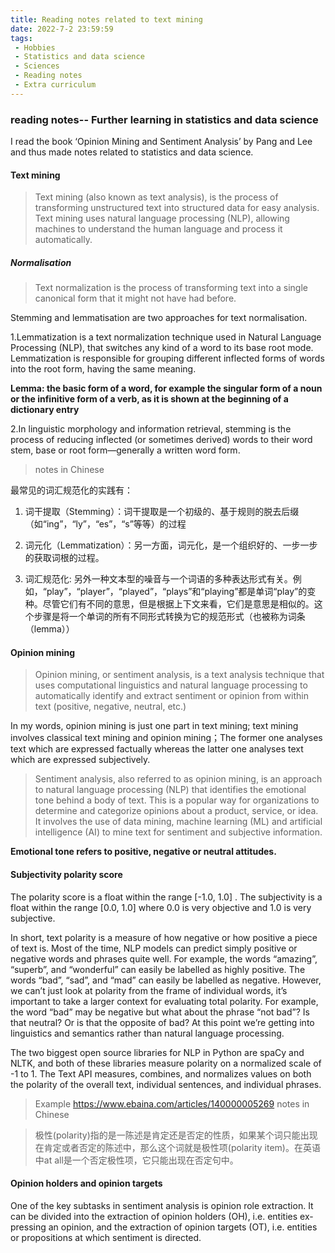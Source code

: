 ```yaml
---
title: Reading notes related to text mining
date: 2022-7-2 23:59:59
tags:
 - Hobbies
 - Statistics and data science
 - Sciences
 - Reading notes
 - Extra curriculum
---
```


### reading notes-- Further learning in statistics and data science 

I read the book ‘Opinion Mining and Sentiment Analysis’ by Pang and Lee and thus made notes related to statistics and data science. 

#### Text mining
> Text mining (also known as text analysis), is the process of transforming unstructured text into structured data for easy analysis. Text mining uses natural language processing (NLP), allowing machines to understand the human language and process it automatically.
##### Normalisation
>Text normalization is the process of transforming text into a single canonical form that it might not have had before.

Stemming and lemmatisation are two approaches for text normalisation.

1.Lemmatization is a text normalization technique used in Natural Language Processing (NLP), that switches any kind of a word to its base root mode. Lemmatization is responsible for grouping different inflected forms of words into the root form, having the same meaning.

**Lemma: the basic form of a word, for example the singular form of a noun or the infinitive form of a verb, as it is shown at the beginning of a dictionary entry**

2.In linguistic morphology and information retrieval, stemming is the process of reducing inflected (or sometimes derived) words to their word stem, base or root form—generally a written word form.

>notes in Chinese

最常见的词汇规范化的实践有：
 
1. 词干提取（Stemming）：词干提取是一个初级的、基于规则的脱去后缀（如“ing”，“ly”，“es”，“s”等等）的过程

2. 词元化（Lemmatization）：另一方面，词元化，是一个组织好的、一步一步的获取词根的过程。

3. 词汇规范化: 另外一种文本型的噪音与一个词语的多种表达形式有关。例如，“play”，“player”，“played”，“plays”和“playing”都是单词“play”的变种。尽管它们有不同的意思，但是根据上下文来看，它们是意思是相似的。这个步骤是将一个单词的所有不同形式转换为它的规范形式（也被称为词条（lemma））


#### Opinion mining
> Opinion mining, or sentiment analysis, is a text analysis technique that uses computational linguistics and natural language processing to automatically identify and extract sentiment or opinion from within text (positive, negative, neutral, etc.)

In my words, opinion mining is just one part in text mining; text mining involves classical text mining and opinion mining；The former one analyses text which are expressed factually whereas the latter one analyses text which are expressed subjectively.

> Sentiment analysis, also referred to as opinion mining, is an approach to natural language processing (NLP) that identifies the emotional tone behind a body of text. This is a popular way for organizations to determine and categorize opinions about a product, service, or idea. It involves the use of data mining, machine learning (ML) and artificial intelligence (AI) to mine text for sentiment and subjective information.

**Emotional tone refers to positive, negative or neutral attitudes.**

#### Subjectivity polarity score

The polarity score is a float within the range [-1.0, 1.0] . The subjectivity is a float within the range [0.0, 1.0] where 0.0 is very objective and 1.0 is very subjective. 

In short, text polarity is a measure of how negative or how positive a piece of text is.
Most of the time, NLP models can predict simply positive or negative words and phrases quite well. For example, the words “amazing”, “superb”, and “wonderful” can easily be labelled as highly positive. The words “bad”, “sad”, and “mad” can easily be labelled as negative. However, we can’t just look at polarity from the frame of individual words, it’s important to take a larger context for evaluating total polarity. For example, the word “bad” may be negative but what about the phrase “not bad”? Is that neutral? Or is that the opposite of bad? At this point we’re getting into linguistics and semantics rather than natural language processing.

The two biggest open source libraries for NLP in Python are spaCy and NLTK, and both of these libraries measure polarity on a normalized scale of -1 to 1. The Text API measures, combines, and normalizes values on both the polarity of the overall text, individual sentences, and individual phrases.

> Example https://www.ebaina.com/articles/140000005269
> notes in Chinese

> 极性(polarity)指的是一陈述是肯定还是否定的性质，如果某个词只能出现在肯定或者否定的陈述中，那么这个词就是极性项(polarity item)。在英语中at all是一个否定极性项，它只能出现在否定句中。

#### Opinion holders and opinion targets

One of the key subtasks in sentiment analysis is opinion role extraction. It can be divided into the extraction of opinion holders (OH), i.e. entities ex-pressing an opinion, and the extraction of opinion targets (OT), i.e. entities or propositions at which sentiment is directed.


